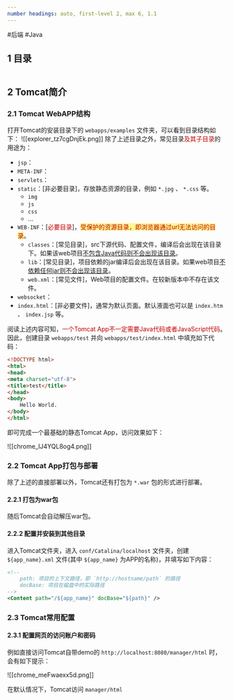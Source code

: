 ```yaml
---
number headings: auto, first-level 2, max 6, 1.1
---
```

#后端 #Java 

## 1 目录

```toc
```

## 2 Tomcat简介





### 2.1 Tomcat WebAPP结构

打开Tomcat的安装目录下的 `webapps/examples` 文件夹，可以看到目录结构如下：
![[explorer_tz7cgDnjEk.png]]
除了上述目录之外，常见目录<font color="#c00000">及其子目录</font>的用途为：
- `jsp`：
- `META-INF`：
- `servlets`：
- `static`：\[非必要目录\]，存放静态资源的目录，例如 `*.jpg` 、 `*.css` 等。
	- `img`
	- `js`
	- `css`
	- ...
- `WEB-INF`：\[<font color="#c00000">必要目录</font>\]，<span style="background:#fff88f"><font color="#c00000">受保护的资源目录，即浏览器通过url无法访问的目录</font></span>。
	- `classes`：\[常见目录\]，src下源代码、配置文件，编译后会出现在该目录下。如果该web项目<u>不包含Java代码则不会出现该目录</u>。
	- `lib`：\[常见目录\]，项目依赖的jar编译后会出现在该目录。如果web项目<u>不依赖任何jar则不会出现该目录</u>。
	- `web.xml`：\[常见文件\]，Web项目的配置文件。在较新版本中不存在该文件。
- `websocket`：
- `index.html`：\[非必要文件\]，通常为默认页面。默认液面也可以是 `index.htm` 、 `index.jsp` 等。

阅读上述内容可知，<font color="#c00000">一个Tomcat App不一定需要Java代码或者JavaScript代码</font>。因此，创建目录 `webapps/test` 并向 `webapps/test/index.html` 中填充如下代码：

```html
<!DOCTYPE html>
<html>
<head>
<meta charset="utf-8">
<title>test</title>
</head>
<body>
    Hello World.
</body>
</html>
```

即可完成一个最基础的静态Tomcat App，访问效果如下：

![[chrome_IJ4YQL8og4.png]]

### 2.2 Tomcat App打包与部署

除了上述的直接部署以外，Tomcat还有打包为 `*.war` 包的形式进行部署。

#### 2.2.1 打包为war包


随后Tomcat会自动解压war包。

#### 2.2.2 配置并安装到其他目录

进入Tomcat文件夹，进入 `conf/Catalina/localhost` 文件夹，创建 `${app_name}.xml` 文件(其中 `${app_name}` 为APP的名称)，并填写如下内容：

```xml
<!--
	path: 项目的上下文路径，即 `http://hostname/path` 的路径
	docBase: 项目在磁盘中的实际路径
-->
<Content path="/${app_name}" docBase="${path}" />
```

### 2.3 Tomcat常用配置

#### 2.3.1 配置网页的访问账户和密码

例如直接访问Tomcat自带demo的 `http://localhost:8080/manager/html` 时，会有如下提示：

![[chrome_meFwaexx5d.png]]

在默认情况下，Tomcat访问 `manager/html` 


